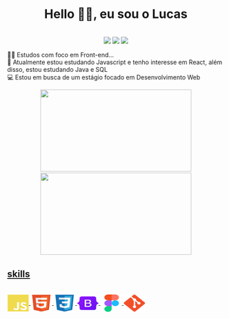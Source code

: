 

<h1 align="center">Hello 👋🏻, eu sou o Lucas</h1>

<br>

<div align="center">
  <a href="https://www.linkedin.com/in/lucas-rodrigues-perfil/" target="_blank"><img src="https://img.shields.io/badge/-LinkedIn-%230077B5?style=for-the-badge&logo=linkedin&logoColor=white" target="_blank"></a>
  <a href="https://portfolio-lucasrodrigues.netlify.app/" target="_blank"><img src="https://img.shields.io/badge/-Portf%C3%B3lio-brown?style=for-the-badge&logo=true" target="_blank"></a>
  <a href = "mailto:lucascontatodev@gmail.com"><img src="https://img.shields.io/badge/-Gmail-%23333?style=for-the-badge&logo=gmail&logoColor=white" target="_blank"></a>
</div>


👨‍💻 Estudos com foco em Front-end... <br>
🌱 Atualmente estou estudando Javascript e tenho interesse em React, além disso, estou estudando Java e SQL<br>
💻 Estou em busca de um estágio focado em Desenvolvimento Web

<div style="display: block" align="center">
  <a href="https://github.com/rodrigues14">
  <img height="190em" width="350em" src="https://github-readme-stats.vercel.app/api?username=rodrigues14&show_icons=true&theme=dark&include_all_commits=true&count_private=true"/>
  <img height="190em" width="350em" src="https://github-readme-stats.vercel.app/api/top-langs/?username=rodrigues14&layout=compact&langs_count=7&theme=dark"/>
</div>

<h2>skills</h2>

<div style="display: inline_block"><br>
  <img align="center" alt="Js" height="40" width="50" src="https://raw.githubusercontent.com/devicons/devicon/master/icons/javascript/javascript-plain.svg">
  <img align="center" alt="HTML" height="40" width="50" src="https://raw.githubusercontent.com/devicons/devicon/master/icons/html5/html5-original.svg">
  <img align="center" alt="CSS" height="40" width="50" src="https://raw.githubusercontent.com/devicons/devicon/master/icons/css3/css3-original.svg">
  
  <img align="center" alt="bootstrap" height="40" width="50" src="https://raw.githubusercontent.com/devicons/devicon/master/icons/bootstrap/bootstrap-original.svg">
  
  <img align="center" alt="figma" height="40" width="50" src="https://raw.githubusercontent.com/devicons/devicon/master/icons/figma/figma-original.svg">
  <img align="center" alt="GIT" height="40" width="50" src="https://raw.githubusercontent.com/devicons/devicon/master/icons/git/git-original.svg">
</div>
